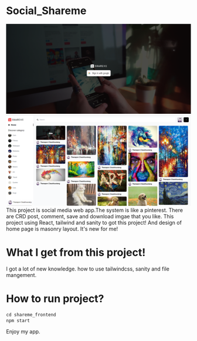 # Social_Shareme
<img src="/shareme_frontend/public/login.png" alt="login" title="Optional title"> 
<img src="/shareme_frontend/public/sharreme.png" alt="home" title="Optional title">
This project is social media web app.The system is like a pinterest. There are CRD post, comment, save and download imgae that you like. This project using React, tailwind and sanity to got this project! And design of home page is masonry layout. It's new for me!

# What I get from this project!
I got a lot of new knowledge. how to use tailwindcss, sanity and file mangement.

# How to run project?
```
cd shareme_frontend
npm start
```
Enjoy my app.
